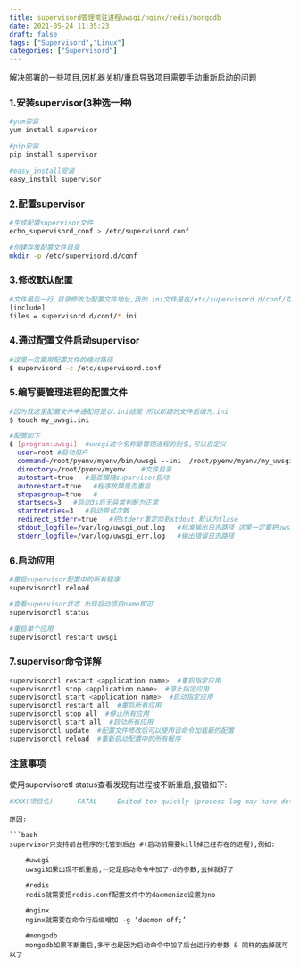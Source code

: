 ```yaml
---
title: supervisord管理常驻进程uwsgi/nginx/redis/mongodb
date: 2021-05-24 11:35:23
draft: false
tags: ["Supervisord","Linux"]
categories: ["Supervisord"]
---
```


解决部署的一些项目,因机器关机/重启导致项目需要手动重新启动的问题

### 1.安装supervisor(3种选一种)


```bash
#yum安装
yum install supervisor

#pip安装
pip install supervisor

#easy_install安装
easy_install supervisor
```





### 2.配置supervisor

```bash
#生成配置supervisor文件
echo_supervisord_conf > /etc/supervisord.conf

#创建存放配置文件目录
mkdir -p /etc/supervisord.d/conf
```



### 3.修改默认配置

```bash
#文件最后一行,目录修改为配置文件地址,我的.ini文件是在/etc/supervisord.d/conf/存放,而且本身配置文件也在etc中,所以目录直接写supervisord.d/conf/就可以了
[include]
files = supervisord.d/conf/*.ini
```


### 4.通过配置文件启动supervisor

```bash
#这里一定要用配置文件的绝对路径
$ supervisord -c /etc/supervisord.conf
```


### 5.编写要管理进程的配置文件

```bash
#因为我这里配置文件中通配符是以.ini结尾 所以新建的文件后缀为.ini
$ touch my_uwsgi.ini
```

```bash
#配置如下
$ [program:uwsgi]  #uwsgi这个名称是管理进程的别名,可以自定义
  user=root #启动用户
  command=/root/pyenv/myenv/bin/uwsgi --ini  /root/pyenv/myenv/my_uwsgi.ini   #启动的命令
  directory=/root/pyenv/myenv    #文件目录
  autostart=true   #是否跟随supervisor启动
  autorestart=true   #程序故障是否重启
  stopasgroup=true   #
  startsecs=3   #启动3s后无异常判断为正常
  startretries=3   #启动尝试次数
  redirect_stderr=true   #把stderr重定向到stdout,默认为flase
  stdout_logfile=/var/log/uwsgi_out.log   #标准输出日志路径 这里一定要把uwsgi本身的日志输出关掉
  stderr_logfile=/var/log/uwsgi_err.log   #输出错误日志路径
```


### 6.启动应用

```bash
#重启supervisor配置中的所有程序
supervisorctl reload

#查看supervisor状态 出现启动项目name即可
supervisorctl status

#重启单个应用
supervisorctl restart uwsgi
```




### 7.supervisor命令详解

```bash
supervisorctl restart <application name>  #重启指定应用
supervisorctl stop <application name>  #停止指定应用
supervisorctl start <application name>  #启动指定应用
supervisorctl restart all  #重启所有应用
supervisorctl stop all  #停止所有应用
supervisorctl start all  #启动所有应用
supervisorctl update  #配置文件修改后可以使用该命令加载新的配置
supervisorctl reload  #重新启动配置中的所有程序
```


### 注意事项

使用supervisorctl status查看发现有进程被不断重启,报错如下:

```bash
#XXX(项目名)      FATAL     Exited too quickly (process log may have details)
```

    原因:
    
    ```bash
    supervisor只支持前台程序的托管到后台 #(启动前需要kill掉已经存在的进程),例如:
    
        #uwsgi
        uwsgi如果出现不断重启,一定是启动命令中加了-d的参数,去掉就好了
    
        #redis
        redis就需要把redis.conf配置文件中的daemonize设置为no
    
        #nginx
        nginx就需要在命令行后缀增加 -g ‘daemon off;’
    
        #mongodb
        mongodb如果不断重启,多半也是因为启动命令中加了后台运行的参数 & 同样的去掉就可以了
```
